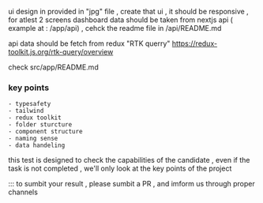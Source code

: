 ui design in provided in "jpg" file ,
create that ui , it should be responsive , for atlest 2 screens
dashboard data should be taken from nextjs api ( example at : /app/api) , cehck the readme file in /api/README.md

api data should be fetch from redux "RTK querry"
https://redux-toolkit.js.org/rtk-query/overview

check src/app/README.md

### key points

    - typesafety
    - tailwind
    - redux toolkit
    - folder sturcture
    - component structure
    - naming sense
    - data handeling

this test is designed to check the capabilities of the candidate , even if the task is not completed , we'll only look at the key points of the project

:::
to sumbit your result , please sumbit a PR , and imform us through proper channels
